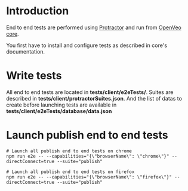 # Introduction

End to end tests are performed using [Protractor](http://www.protractortest.org/) and run from [OpenVeo core](https://github.com/veo-labs/openveo-core).

You first have to install and configure tests as described in core's documentation.

# Write tests

All end to end tests are located in **tests/client/e2eTests/**. Suites are described in **tests/client/protractorSuites.json**. And the list of datas to create before launching tests are available in **tests/client/e2eTests/database/data.json**

# Launch publish end to end tests

    # Launch all publish end to end tests on chrome
    npm run e2e -- --capabilities="{\"browserName\": \"chrome\"}" --directConnect=true --suite="publish"

    # Launch all publish end to end tests on firefox
    npm run e2e -- --capabilities="{\"browserName\": \"firefox\"}" --directConnect=true --suite="publish"
